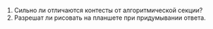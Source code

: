 1. Сильно ли отличаются контесты от алгоритмической секции?
2. Разрешат ли рисовать на планшете при придумывании ответа. 